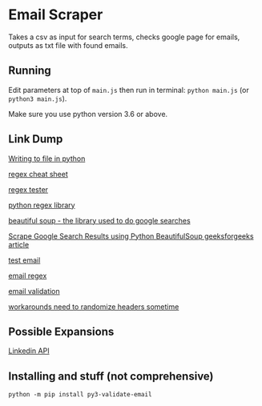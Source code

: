 # Email Scraper

Takes a csv as input for search terms, checks google page for emails, outputs as txt file with found emails.

## Running

Edit parameters at top of `main.js` then run in terminal: `python main.js` (or `python3 main.js`).

Make sure you use python version 3.6 or above.
## Link Dump

<!-- []() -->

[Writing to file in python](https://www.w3schools.com/python/python_file_write.asp)

[regex cheat sheet](https://cheatography.com/davechild/cheat-sheets/regular-expressions/)

[regex tester](https://regex101.com/r/BpnZWY/1/)

[python regex library](https://docs.python.org/3/library/re.html)

[beautiful soup - the library used to do google searches](https://www.crummy.com/software/BeautifulSoup/bs4/doc/)

[Scrape Google Search Results using Python BeautifulSoup geeksforgeeks article](https://www.geeksforgeeks.org/scrape-google-search-results-using-python-beautifulsoup/)

[test email](https://gist.github.com/cjaoude/fd9910626629b53c4d25)

[email regex](https://emailregex.com/)

[email validation](https://github.com/karolyi/py3-validate-email)

[workarounds need to randomize headers sometime](https://pknerd.medium.com/5-strategies-to-write-unblock-able-web-scrapers-in-python-5e40c147bdaf)

## Possible Expansions

[Linkedin API](https://docs.microsoft.com/en-us/linkedin/)

## Installing and stuff (not comprehensive)

`python -m pip install py3-validate-email`
